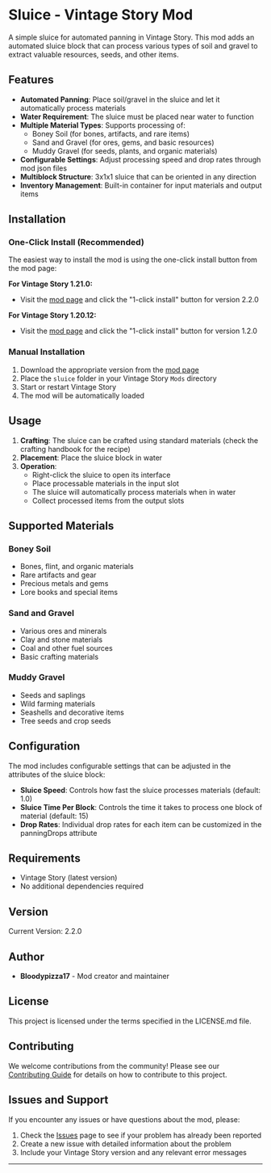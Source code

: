 # Sluice - Vintage Story Mod

A simple sluice for automated panning in Vintage Story. This mod adds an automated sluice block that can process various types of soil and gravel to extract valuable resources, seeds, and other items.

## Features

- **Automated Panning**: Place soil/gravel in the sluice and let it automatically process materials
- **Water Requirement**: The sluice must be placed near water to function
- **Multiple Material Types**: Supports processing of:
  - Boney Soil (for bones, artifacts, and rare items)
  - Sand and Gravel (for ores, gems, and basic resources)
  - Muddy Gravel (for seeds, plants, and organic materials)
- **Configurable Settings**: Adjust processing speed and drop rates through mod json files
- **Multiblock Structure**: 3x1x1 sluice that can be oriented in any direction
- **Inventory Management**: Built-in container for input materials and output items

## Installation

### One-Click Install (Recommended)

The easiest way to install the mod is using the one-click install button from the mod page:

**For Vintage Story 1.21.0:**
- Visit the [mod page](https://mods.vintagestory.at/sluice#tab-files) and click the "1-click install" button for version 2.2.0

**For Vintage Story 1.20.12:**
- Visit the [mod page](https://mods.vintagestory.at/sluice#tab-files) and click the "1-click install" button for version 1.2.0

### Manual Installation

1. Download the appropriate version from the [mod page](https://mods.vintagestory.at/sluice#tab-files)
2. Place the `sluice` folder in your Vintage Story `Mods` directory
3. Start or restart Vintage Story
4. The mod will be automatically loaded

## Usage

1. **Crafting**: The sluice can be crafted using standard materials (check the crafting handbook for the recipe)
2. **Placement**: Place the sluice block in water
3. **Operation**: 
   - Right-click the sluice to open its interface
   - Place processable materials in the input slot
   - The sluice will automatically process materials when in water
   - Collect processed items from the output slots

## Supported Materials

### Boney Soil
- Bones, flint, and organic materials
- Rare artifacts and gear
- Precious metals and gems
- Lore books and special items

### Sand and Gravel
- Various ores and minerals
- Clay and stone materials
- Coal and other fuel sources
- Basic crafting materials

### Muddy Gravel
- Seeds and saplings
- Wild farming materials
- Seashells and decorative items
- Tree seeds and crop seeds

## Configuration

The mod includes configurable settings that can be adjusted in the attributes of the sluice block:

- **Sluice Speed**: Controls how fast the sluice processes materials (default: 1.0)
- **Sluice Time Per Block**: Controls the time it takes to process one block of material (default: 15)
- **Drop Rates**: Individual drop rates for each item can be customized in the panningDrops attribute

## Requirements

- Vintage Story (latest version)
- No additional dependencies required

## Version

Current Version: 2.2.0

## Author

- **Bloodypizza17** - Mod creator and maintainer

## License

This project is licensed under the terms specified in the LICENSE.md file.

## Contributing

We welcome contributions from the community! Please see our [Contributing Guide](CONTRIBUTING.md) for details on how to contribute to this project.

## Issues and Support

If you encounter any issues or have questions about the mod, please:

1. Check the [Issues](https://github.com/Bloodypizza17/Sluice/issues) page to see if your problem has already been reported
2. Create a new issue with detailed information about the problem
3. Include your Vintage Story version and any relevant error messages
---
